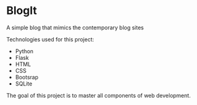 # BlogIt
A simple blog that mimics the contemporary blog sites

Technologies used for this project:
<ul>
  <li> Python </li>
  <li> Flask </li>
  <li> HTML </li>
  <li> CSS </li>
  <li> Bootsrap </li>
  <li> SQLite </li>  
</ul>

The goal of this project is to master all components of web development.
